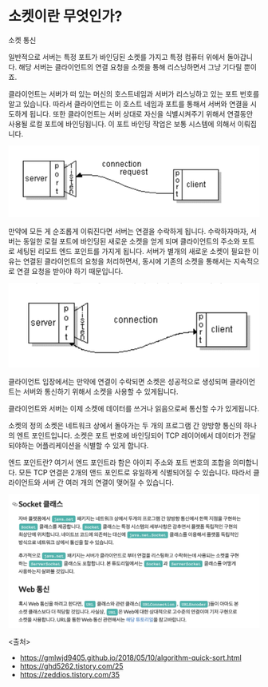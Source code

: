 # 소켓이란 무엇인가?

소켓 통신

일반적으로 서버는 특정 포트가 바인딩된 소켓를 가지고 특정 컴퓨터 위에서 돌아갑니다. 해당 서버는 클라이언트의 연결 요청을 소켓을 통해 리스닝하면서 그냥 기다릴 뿐이죠.

클라이언트는 서버가 떠 있는 머신의 호스트네임과 서버가 리스닝하고 있는 포트 번호를 알고 있습니다. 따라서 클라이언트는 이 호스트 네임과 포트를 통해서 서버와 연결을 시도하게 됩니다. 또한 클라이언트는 서버 상대로 자신을 식별시켜주기 위해서 연결동안 사용될 로컬 포트에 바인딩됩니다. 이 포트 바인딩 작업은 보통 시스템에 의해서 이뤄집니다.

![main_img](./img/main_img.png)

만약에 모든 게 순조롭게 이뤄진다면 서버는 연결을 수락하게 됩니다. 수락하자마자, 서버는 동일한 로컬 포트에 바인딩된 새로운 소켓을 얻게 되며 클라이언트의 주소와 포트로 세팅된 리모트 엔드 포인트를 가지게 됩니다. 서버가 별개의 새로운 소켓이 필요한 이유는 연결된 클라이언트의 요청을 처리하면서, 동시에 기존의 소켓을 통해서는 지속적으로 연결 요청을 받아야 하기 때문입니다.

![main_img](./img/main_img2.png)

클라이언트 입장에서는 만약에 연결이 수락되면 소켓은 성공적으로 생성되며 클라이언트는 서버와 통신하기 위해서 소켓을 사용할 수 있게됩니다.

클라이언트와 서버는 이제 소켓에 데이터를 쓰거나 읽음으로써 통신할 수가 있게됩니다.

소켓의 정의
소켓은 네트워크 상에서 돌아가는 두 개의 프로그램 간 양방향 통신의 하나의 엔트 포인트입니다. 소켓은 포트 번호에 바인딩되어 TCP 레이어에서 데이터가 전달되야하는 어플리케이션을 식별할 수 있게 합니다.

엔드 포인트란?
여기서 엔드 포인트라 함은 아이피 주소와 포트 번호의 조합을 의미합니다. 모든 TCP 연결은 2개의 앤드 포인트로 유일하게 식별되어질 수 있습니다. 따라서 클라이언트와 서버 간 여러 개의 연결이 맺어질 수 있습니다.

![main_img](./img/main_img3.png)



<출처>
   - https://gmlwjd9405.github.io/2018/05/10/algorithm-quick-sort.html
   - https://ghd5262.tistory.com/25
   - https://zeddios.tistory.com/35
   